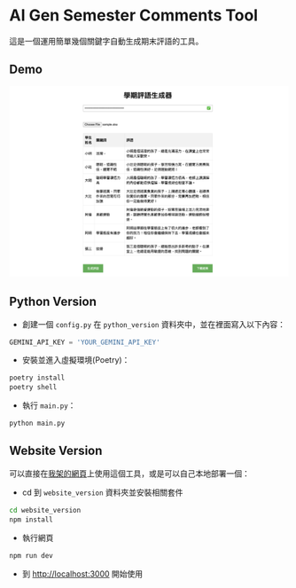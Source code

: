 # AI Gen Semester Comments Tool

這是一個運用簡單幾個關鍵字自動生成期末評語的工具。

## Demo

![Demo](assets/Demo.png)

## Python Version

- 創建一個 `config.py` 在 `python_version` 資料夾中，並在裡面寫入以下內容：

```python
GEMINI_API_KEY = 'YOUR_GEMINI_API_KEY'
```

- 安裝並進入虛擬環境(Poetry)：

```bash
poetry install
poetry shell
```

- 執行 `main.py`：

```bash
python main.py
```

## Website Version

可以直接在[我架的網頁](https://ai-comments.moon-jam.me)上使用這個工具，或是可以自己本地部署一個：

- cd 到 `website_version` 資料夾並安裝相關套件

```bash
cd website_version
npm install
```

- 執行網頁

```bash
npm run dev
```

- 到 [http://localhost:3000](http://localhost:3000) 開始使用
